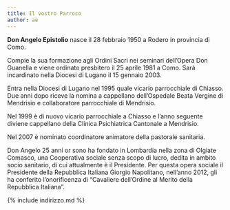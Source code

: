 ```yaml
---
title: Il vostro Parroco
author: ae
---
```



**Don Angelo Epistolio** nasce il 28 febbraio 1950 a Rodero in provincia di Como. 

Compie la sua formazione agli Ordini Sacri nei seminari dell’Opera Don Guanella e viene ordinato presbitero il 25 aprile 1981 a Como. Sarà incardinato nella Diocesi di Lugano il 15 gennaio 2003.

Entra nella Diocesi di Lugano nel 1995 quale vicario parrocchiale di Chiasso. Due anni dopo riceve la nomina a cappellano dell’Ospedale Beata Vergine di Mendrisio e collaboratore parrocchiale di Mendrisio.

Nel 1999 è di nuovo vicario parrocchiale a Chiasso e l’anno seguente diviene cappellano della Clinica Psichiatrica Cantonale a Mendrisio.

Nel 2007 è nominato coordinatore animatore della pastorale sanitaria.

Don Angelo 25 anni or sono ha fondato in Lombardia nella zona di Olgiate Comasco, una Cooperativa sociale senza scopo di lucro, dedita in ambito socio sanitario, di cui attualmente è il Presidente. Per questa opera sociale il Presidente della Repubblica Italiana Giorgio Napolitano, nell’anno 2012, gli ha conferito l’onorificenza di “Cavaliere dell’Ordine al Merito della Repubblica Italiana”.


{% include indirizzo.md %}

